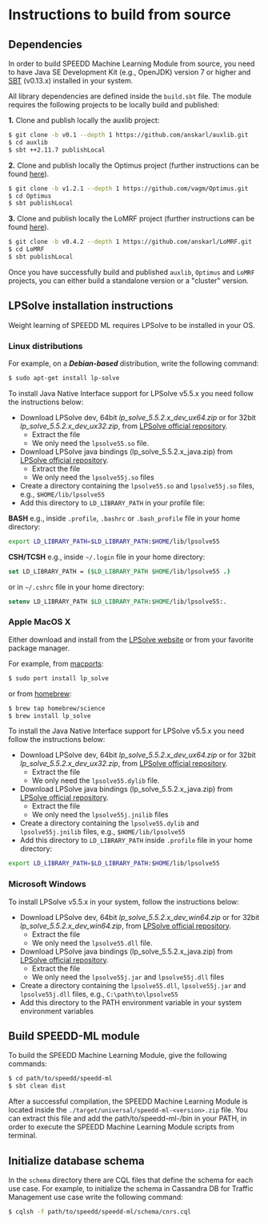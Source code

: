 # Instructions to build from source

## Dependencies
In order to build SPEEDD Machine Learning Module from source, you need to have Java SE Development Kit (e.g., OpenJDK) version 7 or higher and [SBT](http://www.scala-sbt.org) (v0.13.x) installed in your system. 

All library dependencies are defined inside the `build.sbt` file. The module requires the following projects to be locally build and published:

**1.** Clone and publish locally the auxlib project:
```bash
$ git clone -b v0.1 --depth 1 https://github.com/anskarl/auxlib.git
$ cd auxlib
$ sbt ++2.11.7 publishLocal
```

**2.** Clone and publish locally the Optimus project (further instructions can be found [here](https://github.com/vagm/Optimus)).
```bash
$ git clone -b v1.2.1 --depth 1 https://github.com/vagm/Optimus.git
$ cd Optimus
$ sbt publishLocal
```

**3.** Clone and publish locally the LoMRF project (further instructions can be found [here](https://github.com/anskarl/LoMRF)).

```bash
$ git clone -b v0.4.2 --depth 1 https://github.com/anskarl/LoMRF.git
$ cd LoMRF
$ sbt publishLocal
```
Once you have successfully build and published `auxlib`, `Optimus` and `LoMRF` projects, you can either build a standalone version or a "cluster" version. 


## LPSolve installation instructions 
Weight learning of SPEEDD ML requires LPSolve to be installed in your OS.

### Linux distributions 

For example, on a ***Debian-based*** distribution, write the following command:
```bash
$ sudo apt-get install lp-solve
```
  
To install Java Native Interface support for LPSolve v5.5.x you need follow the  instructions below:
* Download LPSolve dev, 64bit *lp_solve_5.5.2.x_dev_ux64.zip* or for 32bit *lp_solve_5.5.2.x_dev_ux32.zip*, from [LPSolve official repository](http://sourceforge.net/projects/lpsolve/files/lpsolve/5.5.2.0/).
  * Extract the file
  * We only need the `lpsolve55.so` file.
* Download LPSolve java bindings (lp_solve_5.5.2.x_java.zip) from [LPSolve official repository](http://sourceforge.net/projects/lpsolve/files/lpsolve/5.5.2.0/).
    * Extract the file
    * We only need the `lpsolve55j.so` files
* Create a directory containing the `lpsolve55.so` and `lpsolve55j.so` files, e.g., `$HOME/lib/lpsolve55`    
* Add this directory to `LD_LIBRARY_PATH` in your profile file:

**BASH** e.g., inside `.profile`, `.bashrc` or `.bash_profile` file in your home directory:
```bash
export LD_LIBRARY_PATH=$LD_LIBRARY_PATH:$HOME/lib/lpsolve55
```

**CSH/TCSH** e.g., inside `~/.login` file in your home directory:
```csh
set LD_LIBRARY_PATH = ($LD_LIBRARY_PATH $HOME/lib/lpsolve55 .)
```
or in `~/.cshrc` file in your home directory:
```csh
setenv LD_LIBRARY_PATH $LD_LIBRARY_PATH:$HOME/lib/lpsolve55:.
```

### Apple MacOS X

Either download and install from the [LPSolve website](http://lpsolve.sourceforge.net)
or from your favorite package manager.

For example, from [macports](https://www.macports.org):
```bash
$ sudo port install lp_solve
```

or from [homebrew](http://brew.sh):
```bash
$ brew tap homebrew/science
$ brew install lp_solve
```

To install the Java Native Interface support for LPSolve v5.5.x you need follow the  instructions below:
* Download LPSolve dev, 64bit *lp_solve_5.5.2.x_dev_ux64.zip* or for 32bit *lp_solve_5.5.2.x_dev_ux32.zip*, from [LPSolve official repository](http://sourceforge.net/projects/lpsolve/files/lpsolve/5.5.2.0/).
  * Extract the file
  * We only need the `lpsolve55.dylib` file.
* Download LPSolve java bindings (lp_solve_5.5.2.x_java.zip) from [LPSolve official repository](http://sourceforge.net/projects/lpsolve/files/lpsolve/5.5.2.0/).
    * Extract the file
    * We only need the `lpsolve55j.jnilib` files
* Create a directory containing the `lpsolve55.dylib` and `lpsolve55j.jnilib` files, e.g., `$HOME/lib/lpsolve55`    
* Add this directory to `LD_LIBRARY_PATH` inside `.profile` file in your home directory:

```bash
export LD_LIBRARY_PATH=$LD_LIBRARY_PATH:$HOME/lib/lpsolve55
```


### Microsoft Windows
To install LPSolve v5.5.x in your system, follow the instructions below:
  * Download LPSolve dev, 64bit *lp_solve_5.5.2.x_dev_win64.zip* or for 32bit *lp_solve_5.5.2.x_dev_win64.zip*, from [LPSolve official repository](http://sourceforge.net/projects/lpsolve/files/lpsolve/5.5.2.0/).
    * Extract the file
    * We only need the `lpsolve55.dll` file.
  * Download LPSolve java bindings (lp_solve_5.5.2.x_java.zip) from [LPSolve official repository](http://sourceforge.net/projects/lpsolve/files/lpsolve/5.5.2.0/).
    * Extract the file
    * We only need the `lpsolve55j.jar` and `lpsolve55j.dll` files
  * Create a directory containing the `lpsolve55.dll`, `lpsolve55j.jar` and `lpsolve55j.dll` files, e.g., `C:\path\to\lpsolve55`
  * Add this directory to the PATH environment variable in your system environment variables


## Build SPEEDD-ML module
To build the SPEEDD Machine Learning Module, give the following commands:
```bash
$ cd path/to/speedd/speedd-ml
$ sbt clean dist
```

After a successful compilation, the SPEEDD Machine Learning Module is located inside the `./target/universal/speedd-ml-<version>.zip` file. 
You can extract this file and add the path/to/speedd-ml-<version>/bin in your PATH, in order to execute the SPEEDD 
Machine Learning Module scripts from terminal.


## Initialize database schema

In the `schema` directory there are CQL files that define the schema for each use case. 
For example, to initialize the schema in Cassandra DB for Traffic Management use case 
write the following command:

```bash
$ cqlsh -f path/to/speedd/speedd-ml/schema/cnrs.cql
```

